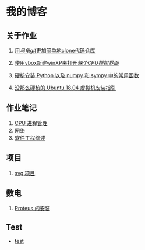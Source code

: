 # 我的博客

## 关于作业

1. <a href="001(forlab01">用*乌龟git*更加简单地clone代码仓库</a>

2. <a href="002(forlab07">使用vbox新建winXP来打开*辣个CPU模拟界面*</a>

3. <a href="003(forlab10">硬核安装 Python 以及 numpy 和 sympy 中的常用函数</a>

4. <a href="004(forlab15">没那么硬核的 Ubuntu 18.04 虚拟机安装指引</a>

## 作业笔记

1. <a href="note/CPUmanagement">CPU 进程管理</a>
2. <a href="note/Network_and_WWW">网络</a>
3. <a href="note/SEreview">软件工程综述</a>

## 项目

1. <a href="work/svg/readme"> svg 项目</a>

## 数电

1. <a href="DigitalFundamentals/proteus"> Proteus 的安装 </a>

## Test

* <a href="gaokao/2019">test</a>